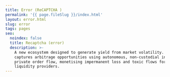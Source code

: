 ```yaml
---
title: Error (ReCAPTCHA )
permalink: '{{ page.fileSlug }}/index.html'
layout: error.html
slug: error
tags: pages
seo:
  noindex: false
  title: Recaptcha (error)
  description: >-
    A new ecosystem designed to generate yield from market volatility. It
    captures arbitrage opportunities using autonomous, non-custodial indexes and
    private order flow, monetising impermanent loss and toxic flows for
    liquidity providers.
---
```



